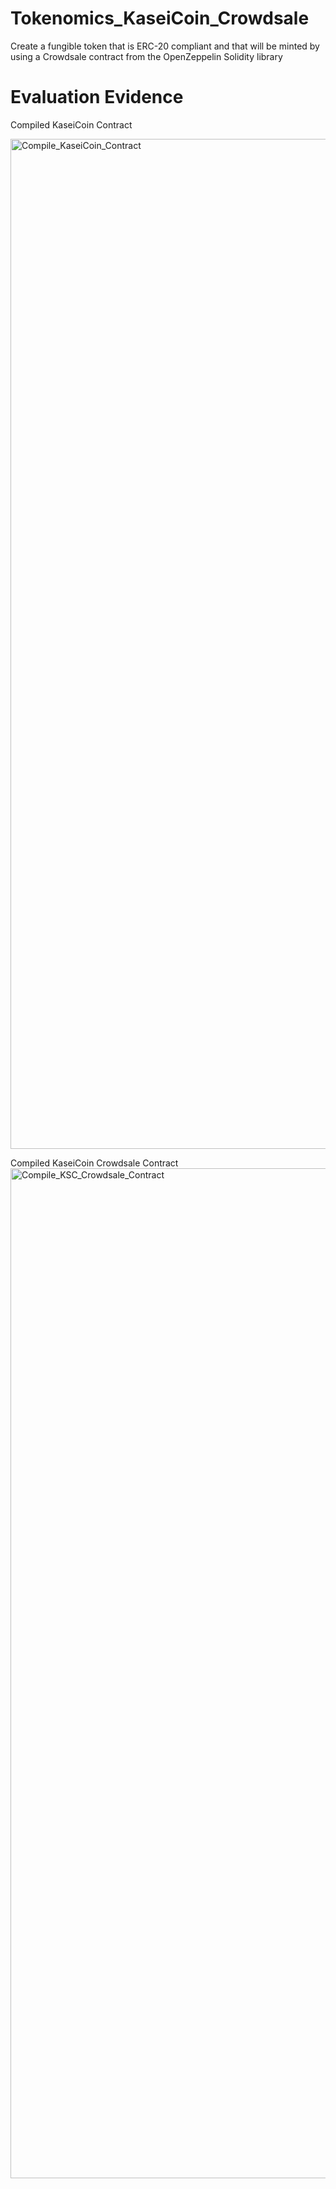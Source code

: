 # Tokenomics_KaseiCoin_Crowdsale
Create a fungible token that is ERC-20 compliant and that will be minted by using a Crowdsale contract from the OpenZeppelin Solidity library

# Evaluation Evidence

Compiled KaseiCoin Contract

<img width="1616" alt="Compile_KaseiCoin_Contract" src="https://user-images.githubusercontent.com/93550651/170845364-87bebe4b-0a9f-43a1-9eeb-8a87ddeea07f.png">

Compiled KaseiCoin Crowdsale Contract
<img width="1616" alt="Compile_KSC_Crowdsale_Contract" src="https://user-images.githubusercontent.com/93550651/170845445-d2d11f9c-5404-498d-8137-38442792db97.png">
